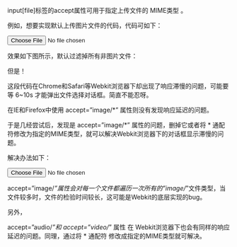  input[file]标签的accept属性可用于指定上传文件的 MIME类型 。

例如，想要实现默认上传图片文件的代码，代码可如下：

<input type="file" name="file" class="element" accept="image/*">

效果如下图所示，默认过滤掉所有非图片文件：

但是！

这段代码在Chrome和Safari等Webkit浏览器下却出现了响应滞慢的问题，可能要等 6~10s 才能弹出文件选择对话框。简直不能忍呀。

在IE和Firefox中使用 accept=”image/*” 属性则没有发现响应延迟的问题。

于是几经尝试后，发现是 accept=”image/*” 属性的问题，删掉它或者将 * 通配符修改为指定的MIME类型，就可以解决Webkit浏览器下的对话框显示滞慢的问题。

解决办法如下：

<input type="file" accept="image/gif,image/jpeg,image/jpg,image/png,image/svg">

accept=”image/*”属性会对每一个文件都遍历一次所有的”image/*”文件类型，当文件较多时，文件的检验时间较长，这可能是Webkit的底层实现的bug。

另外，

accept=”audio/*”和 accept=”video/*” 属性 在 Webkit浏览器下也会有同样的响应延迟的问题。同理，通过将 * 通配符 修改成指定的MIME类型就可解决。
